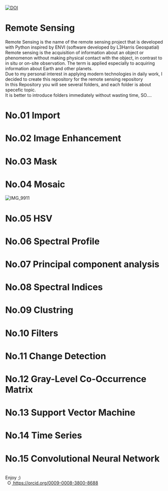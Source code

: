 [![DOI](https://zenodo.org/badge/683561862.svg)](https://zenodo.org/doi/10.5281/zenodo.10027283) <br>
# Remote Sensing
Remote Sensing is the name of the remote sensing project that is developed with Python inspired by ENVI (software developed by L3Harris Geospatial)<br>
Remote sensing is the acquisition of information about an object or phenomenon without making physical contact with the object, in contrast to in situ or on-site observation. The term is applied especially to acquiring information about Earth and other planets.<br>
Due to my personal interest in applying modern technologies in daily work, I decided to create this repository for the remote sensing repository<br>
In this Repository you will see several folders, and each folder is about specefic topic. <br>
It is better to introduce folders immediately without wasting time, SO....<br>
# No.01 Import

# No.02 Image Enhancement

# No.03 Mask

# No.04 Mosaic
![IMG_9911](https://github.com/aradfarahani/Remote-Sensing/assets/90475349/5463cdc0-c6a4-4fe0-9592-7f145a355122)

# No.05 HSV
# No.06 Spectral Profile
# No.07 Principal component analysis
# No.08 Spectral Indices
# No.09 Clustring
# No.10 Filters
# No.11 Change Detection
# No.12 Gray-Level Co-Occurrence Matrix
# No.13 Support Vector Machine
# No.14 Time Series
# No.15 Convolutional Neural Network

<br>Enjoy ;)<br> <a
    id="cy-effective-orcid-url"
    class="underline"
     href="https://orcid.org/0009-0008-3800-8688"
     target="orcid.widget"
     rel="me noopener noreferrer"
     style="vertical-align: top">
     <img
        src="https://orcid.org/sites/default/files/images/orcid_16x16.png"
        style="width: 1em; margin-inline-start: 0.5em"
        alt="ORCID iD icon"/>
      https://orcid.org/0009-0008-3800-8688
    </a>


